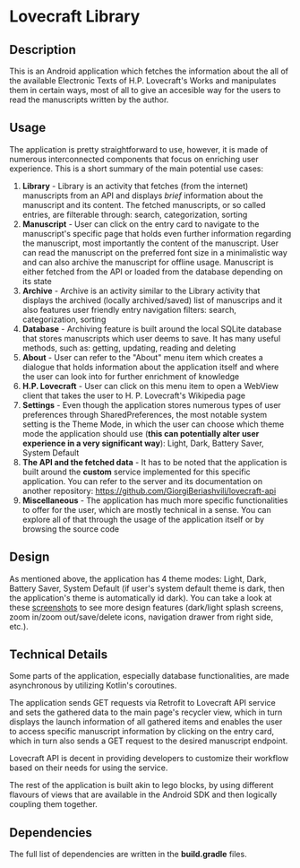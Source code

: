 # Lovecraft Library

## Description

This is an Android application which fetches the information about the all of the available Electronic Texts of H.P. Lovecraft's Works and manipulates them in certain ways, most of all to give an accesible way for the users to read the manuscripts written by the author.

## Usage

The application is pretty straightforward to use, however, it is made of numerous interconnected components that focus on enriching user experience. This is a short summary of the main potential use cases:

1. **Library** - Library is an activity that fetches (from the internet) manuscripts from an API and displays *brief* information about the manuscript and its content. The fetched manuscripts, or so called entries, are filterable through: search, categorization, sorting
2. **Manuscript** - User can click on the entry card to navigate to the manuscript's specific page that holds even further information regarding the manuscript, most importantly the content of the manuscript. User can read the manuscript on the preferred font size in a minimalistic way and can also archive the manuscript for offline usage. Manuscript is either fetched from the API or loaded from the database depending on its state
3. **Archive** - Archive is an activity similar to the Library activity that displays the archived (locally archived/saved) list of manuscrips and it also features user friendly entry navigation filters: search, categorization, sorting
4. **Database** - Archiving feature is built around the local SQLite database that stores manuscripts which user deems to save. It has many useful methods, such as: getting, updating, reading and deleting
5. **About** - User can refer to the "About" menu item which creates a dialogue that holds information about the application itself and where the user can look into for further enrichment of knowledge
6. **H.P. Lovecraft** - User can click on this menu item to open a WebView client that takes the user to H. P. Lovecraft's Wikipedia page
7. **Settings** - Even though the application stores numerous types of user preferences through SharedPreferences, the most notable system setting is the Theme Mode, in which the user can choose which theme mode the application should use (**this can potentially alter user experience in a very significant way**): Light, Dark, Battery Saver, System Default
8. **The API and the fetched data** - It has to be noted that the application is built around the **custom** service implemented for this specific application. You can refer to the server and its documentation on another repository: https://github.com/GiorgiBeriashvili/lovecraft-api
9. **Miscellaneous** - The application has much more specific functionalities to offer for the user, which are mostly technical in a sense. You can explore all of that through the usage of the application itself or by browsing the source code

## Design 

As mentioned above, the application has 4 theme modes: Light, Dark, Battery Saver, System Default (if user's system default theme is dark, then the application's theme is automatically id dark). You can take a look at these [screenshots](https://github.com/GiorgiBeriashvili/lovecraft-library/tree/master/screenshots) to see more design features (dark/light splash screens, zoom in/zoom out/save/delete icons, navigation drawer from right side, etc.).

## Technical Details

Some parts of the application, especially database functionalities, are made asynchronous by utilizing Kotlin's coroutines.

The application sends GET requests via Retrofit to Lovecraft API service and sets the gathered data to the main page's recycler view, which in turn displays the launch information of all gathered items and enables the user to access specific manuscript information by clicking on the entry card, which in turn also sends a GET request to the desired manuscript endpoint.

Lovecraft API is decent in providing developers to customize their workflow based on their needs for using the service.

The rest of the application is built akin to lego blocks, by using different flavours of views that are available in the Android SDK and then logically coupling them together.

## Dependencies

The full list of dependencies are written in the **build.gradle** files.
